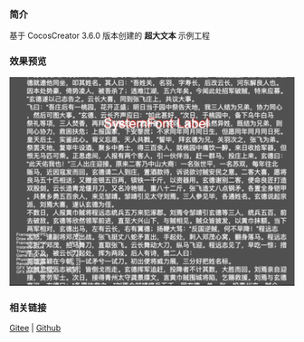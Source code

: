 ### 简介

基于 CocosCreator 3.6.0 版本创建的 **超大文本** 示例工程

### 效果预览
![image](../../../image/202203/2022030201.jpg)

### 相关链接
[Gitee](https://gitee.com/mirrors_cocos-creator/example-cases/tree/v2.4.3/assets/cases/02_ui/02_label) | [Github](https://github.com/cocos-creator/example-cases/tree/v2.4.3/assets/cases/02_ui/02_label)